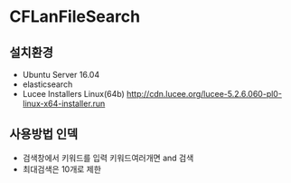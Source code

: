 # CFLanFileSearch

## 설치환경
* Ubuntu Server 16.04
* elasticsearch
* Lucee Installers Linux\(64b\) <http://cdn.lucee.org/lucee-5.2.6.060-pl0-linux-x64-installer.run>

## 사용방법 인덱
* 검색창에서 키워드를 입력 키워드여러개면 and 검색
* 최대검색은 10개로 제한 

